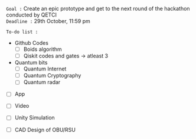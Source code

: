 `Goal :` Create an epic prototype and get to the next round of the hackathon conducted by QETCI \
`Deadline :` 29th October, 11:59 pm

`To-do list : `
* Github Codes
  - [ ] Boids algorithm
  - [ ] Qiskit codes and gates -> atleast 3

* Quantum bits
  - [ ] Quantum Internet
  - [ ] Quantum Cryptography
  - [ ] Quantum radar

- [ ] App
- [ ] Video
- [ ] Unity Simulation
- [ ] CAD Design of OBU/RSU
  
